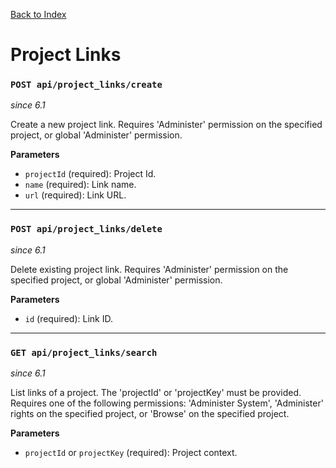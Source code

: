 [Back to Index](index.md)

# Project Links

### `POST api/project_links/create`
*since 6.1*

Create a new project link. Requires 'Administer' permission on the specified project, or global 'Administer' permission.

**Parameters**
- `projectId` (required): Project Id.
- `name` (required): Link name.
- `url` (required): Link URL.

---

### `POST api/project_links/delete`
*since 6.1*

Delete existing project link. Requires 'Administer' permission on the specified project, or global 'Administer' permission.

**Parameters**
- `id` (required): Link ID.

---

### `GET api/project_links/search`
*since 6.1*

List links of a project. The 'projectId' or 'projectKey' must be provided. Requires one of the following permissions: 'Administer System', 'Administer' rights on the specified project, or 'Browse' on the specified project.

**Parameters**
- `projectId` or `projectKey` (required): Project context.

